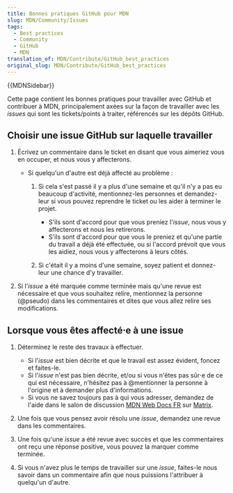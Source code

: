 ```yaml
---
title: Bonnes pratiques GitHub pour MDN
slug: MDN/Community/Issues
tags:
  - Best practices
  - Community
  - GitHub
  - MDN
translation_of: MDN/Contribute/GitHub_best_practices
original_slug: MDN/Contribute/GitHub_best_practices
---
```

{{MDNSidebar}}

Cette page contient les bonnes pratiques pour travailler avec GitHub et contribuer à MDN, principalement axées sur la façon de travailler avec les _issues_ qui sont les tickets/points à traiter, référencés sur les dépôts GitHub.

## Choisir une issue GitHub sur laquelle travailler

1.  Écrivez un commentaire dans le ticket en disant que vous aimeriez vous en occuper, et nous vous y affecterons.

    - Si quelqu'un d'autre est déjà affecté au problème :

      1.  Si cela s'est passé il y a plus d'une semaine et qu'il n'y a pas eu beaucoup d'activité, mentionnez-les personnes et demandez-leur si vous pouvez reprendre le ticket ou les aider à terminer le projet.

          - S'ils sont d'accord pour que vous preniez l'_issue_, nous vous y affecterons et nous les retirerons.
          - S'ils sont d'accord pour que vous le preniez et qu'une partie du travail a déjà été effectuée, ou si l'accord prévoit que vous les aidiez, nous vous y affecterons à leurs côtés.

      2.  Si c'était il y a moins d'une semaine, soyez patient et donnez-leur une chance d'y travailler.

2.  Si l'_issue_ a été marquée comme terminée mais qu'une revue est nécessaire et que vous souhaitez relire, mentionnez la personne (@pseudo) dans les commentaires et dites que vous allez relire ses modifications.

## Lorsque vous êtes affecté⋅e à une issue

1.  Déterminez le reste des travaux à effectuer.

    - Si l'_issue_ est bien décrite et que le travail est assez évident, foncez et faites-le.
    - Si l'_issue_ n'est pas bien décrite, et/ou si vous n'êtes pas sûr⋅e de ce qui est nécessaire, n'hésitez pas à @mentionner la personne à l'origine et à demander plus d'informations.
    - Si vous ne savez toujours pas à qui vous adresser, demandez de l'aide dans le salon de discussion [MDN Web Docs FR](https://chat.mozilla.org/#/room/#l10n-fr:mozilla.org) sur [Matrix](https://wiki.mozilla.org/Matrix).

2.  Une fois que vous pensez avoir résolu une _issue_, demandez une revue dans les commentaires.
3.  Une fois qu'une _issue_ a été revue avec succès et que les commentaires ont reçu une réponse positive, vous pouvez la marquer comme terminée.
4.  Si vous n'avez plus le temps de travailler sur une _issue_, faites-le nous savoir dans un commentaire afin que nous puissions l'attribuer à quelqu'un d'autre.
